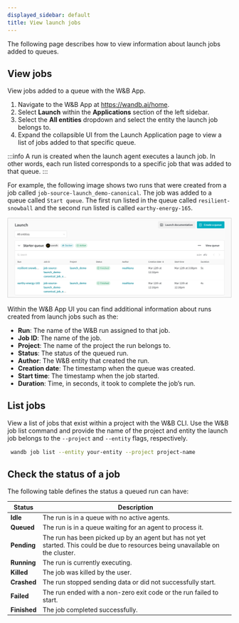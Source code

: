 ```yaml
---
displayed_sidebar: default
title: View launch jobs
---
```


The following page describes how to view information about launch jobs added to queues.

## View jobs

View jobs added to a queue with the W&B App.

1. Navigate to the W&B App at https://wandb.ai/home.
2. Select **Launch** within the **Applications** section of the left sidebar.
3. Select the **All entities** dropdown and select the entity the launch job belongs to.
4. Expand the collapsible UI from the Launch Application page to view a list of jobs added to that specific queue.

:::info
A run is created when the launch agent executes a launch job. In other words, each run listed corresponds to a specific job that was added to that queue.
:::

For example, the following image shows two runs that were created from a job called `job-source-launch_demo-canonical`. The job was added to a queue called `Start queue`. The first run listed in the queue called `resilient-snowball` and the second run listed is called `earthy-energy-165`.


![](/images/launch/launch_jobs_status.png)

Within the W&B App UI you can find additional information about runs created from launch jobs such as the:
   - **Run**: The name of the W&B run assigned to that job.
   - **Job ID**: The name of the job. 
   - **Project**: The name of the project the run belongs to.
   - **Status**: The status of the queued run. 
   - **Author**: The W&B entity that created the run.
   - **Creation date**: The timestamp when the queue was created.
   - **Start time**: The timestamp when the job started.
   - **Duration**: Time, in seconds, it took to complete the job’s run.

## List jobs 
View a list of jobs that exist within a project with the W&B CLI. Use the W&B job list command and provide the name of the project and entity the launch job belongs to the `--project` and `--entity` flags, respectively. 

```bash
 wandb job list --entity your-entity --project project-name
```

## Check the status of a job

The following table defines the status a queued run can have:


| Status | Description |
| --- | --- |
| **Idle** | The run is in a queue with no active agents. |
| **Queued** | The run is in a queue waiting for an agent to process it. |
| **Pending** | The run has been picked up by an agent but has not yet started. This could be due to resources being unavailable on the cluster. |
| **Running** | The run is currently executing. |
| **Killed** | The job was killed by the user. |
| **Crashed** | The run stopped sending data or did not successfully start. |
| **Failed** | The run ended with a non-zero exit code or the run failed to start. |
| **Finished** | The job completed successfully. |


